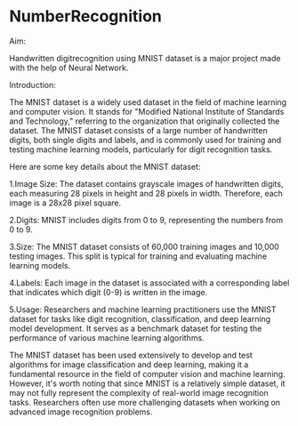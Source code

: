 # NumberRecognition

Aim:

Handwritten digitrecognition using MNIST dataset is a major project made with the help of Neural Network.

Introduction:

The MNIST dataset is a widely used dataset in the field of machine learning and computer vision. It stands for "Modified National Institute of Standards and Technology," referring to the organization that originally collected the dataset. The MNIST dataset consists of a large number of handwritten digits, both single digits and labels, and is commonly used for training and testing machine learning models, particularly for digit recognition tasks.

Here are some key details about the MNIST dataset:

1.Image Size: The dataset contains grayscale images of handwritten digits, each measuring 28 pixels in height and 28 pixels in width. Therefore, each image is a 28x28 pixel square.

2.Digits: MNIST includes digits from 0 to 9, representing the numbers from 0 to 9.

3.Size: The MNIST dataset consists of 60,000 training images and 10,000 testing images. This split is typical for training and evaluating machine learning models.

4.Labels: Each image in the dataset is associated with a corresponding label that indicates which digit (0-9) is written in the image.

5.Usage: Researchers and machine learning practitioners use the MNIST dataset for tasks like digit recognition, classification, and deep learning model development. It serves as a benchmark dataset for testing the performance of various machine learning algorithms.

The MNIST dataset has been used extensively to develop and test algorithms for image classification and deep learning, making it a fundamental resource in the field of computer vision and machine learning. However, it's worth noting that since MNIST is a relatively simple dataset, it may not fully represent the complexity of real-world image recognition tasks. Researchers often use more challenging datasets when working on advanced image recognition problems.
